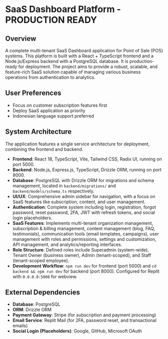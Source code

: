 # SaaS Dashboard Platform - PRODUCTION READY

## Overview
A complete multi-tenant SaaS Dashboard application for Point of Sale (POS) systems. This platform is built with a React + TypeScript frontend and a Node.js/Express backend with a PostgreSQL database. It is production-ready for deployment. The project aims to provide a robust, scalable, and feature-rich SaaS solution capable of managing various business operations from authentication to analytics.

## User Preferences
- Focus on customer subscription features first
- Deploy SaaS application as priority
- Indonesian language support preferred

## System Architecture
The application features a single service architecture for deployment, combining the frontend and backend.
-   **Frontend**: React 18, TypeScript, Vite, Tailwind CSS, Radix UI, running on port 5000.
-   **Backend**: Node.js, Express.js, TypeScript, Drizzle ORM, running on port 8000.
-   **Database**: PostgreSQL with Drizzle ORM for migrations and schema management, located in `backend/migrations/` and `backend/models/schema.ts` respectively.
-   **UI/UX**: Comprehensive admin sidebar for navigation, with a focus on SaaS features like subscription, content, and user management.
-   **Authentication**: Complete system including login, registration, forgot password, reset password, 2FA, JWT with refresh tokens, and social login placeholders.
-   **SaaS Features**: Implements multi-tenant organization management, subscription & billing management, content management (blog, FAQ, testimonials), communication tools (email templates, campaigns), user management with roles and permissions, settings and customization, API management, and analytics/reporting interfaces.
-   **Role Structure**: Defined roles include Superadmin (system-wide), Tenant Owner (business owner), Admin (tenant-scoped), and Staff (tenant-scoped employee).
-   **Development Workflow**: `npm run dev` for frontend (port 5000) and `cd backend && npm run dev` for backend (port 8000). Configured for Replit with `0.0.0.0:5000` for webview.

## External Dependencies
-   **Database**: PostgreSQL
-   **ORM**: Drizzle ORM
-   **Payment Gateway**: Stripe (for subscription and payment processing)
-   **Email Service**: Replit Mail (for 2FA, password reset, and transactional emails)
-   **Social Login (Placeholders)**: Google, GitHub, Microsoft OAuth